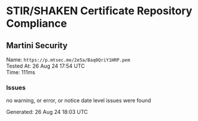 # STIR/SHAKEN Certificate Repository Compliance

## Martini Security

Name: `https://p.mtsec.me/2e5a/Baq0QriY1HRP.pem`\
Tested At: 26 Aug 24 17:54 UTC\
Time: 111ms

### Issues

no warning, or error, or notice date level issues were found

Generated: 26 Aug 24 18:03 UTC